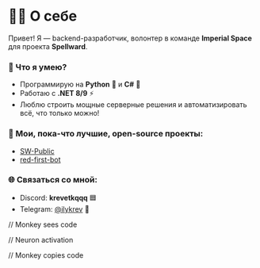 # 👨‍💻 О себе

Привет! Я — backend-разработчик, волонтер в команде **Imperial Space** для проекта **Spellward**.

### 🚀 Что я умею?
- Программирую на **Python** 🐍 и **C#** 🦅
- Работаю с **.NET 8/9** ⚡️
- Люблю строить мощные серверные решения и автоматизировать всё, что только можно!

### 📂 Мои, пока-что лучшие, open-source проекты:
- [SW-Public](https://github.com/krevetkqqq/SW-Public)
- [red-first-bot](https://github.com/krevetkqqq/red-first-bot)

### 🌐 Связаться со мной:
- Discord: **krevetkqqq** 🟦
- Telegram: [@ilykrev](https://t.me/ilykrev) 📱

// Monkey sees code

// Neuron activation

// Monkey copies code
